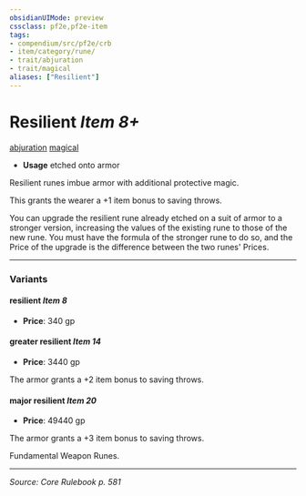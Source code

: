 ```yaml
---
obsidianUIMode: preview
cssclass: pf2e,pf2e-item
tags:
- compendium/src/pf2e/crb
- item/category/rune/
- trait/abjuration
- trait/magical
aliases: ["Resilient"]
---
```

# Resilient *Item 8+*  
[abjuration](abjuration.md "Abjuration School Trait")  [magical](magical.md "Magical Item Trait")  

- **Usage** etched onto armor

Resilient runes imbue armor with additional protective magic.

This grants the wearer a +1 item bonus to saving throws.

You can upgrade the resilient rune already etched on a suit of armor to a stronger version, increasing the values of the existing rune to those of the new rune. You must have the formula of the stronger rune to do so, and the Price of the upgrade is the difference between the two runes' Prices.

---

### Variants

#### resilient *Item 8*

- **Price**: 340 gp

#### greater resilient *Item 14*

- **Price**: 3440 gp

The armor grants a +2 item bonus to saving throws.

#### major resilient *Item 20*

- **Price**: 49440 gp

The armor grants a +3 item bonus to saving throws.

Fundamental Weapon Runes.

---
*Source: Core Rulebook p. 581*